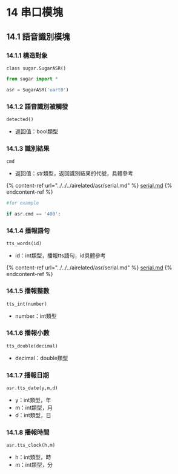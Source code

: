 # 14 串口模塊

## 14.1 語音識別模塊

### 14.1.1 構造對象

`class sugar.SugarASR()`

```python
from sugar import *

asr = SugarASR('uart0')
```

### 14.1.2 語音識別被觸發

`detected()`

* 返回值：bool類型

### 14.1.3 識別結果

`cmd`

* 返回值：str類型，返回識別結果的代號，具體參考

{% content-ref url="../../../airelated/asr/serial.md" %}
[serial.md](../../../airelated/asr/serial.md)
{% endcontent-ref %}

```python
#for example

if asr.cmd == '400':
```

### 14.1.4 播報語句

`tts_words(id)`

* id：int類型，播報tts語句，id具體參考

{% content-ref url="../../../airelated/asr/serial.md" %}
[serial.md](../../../airelated/asr/serial.md)
{% endcontent-ref %}

### 14.1.5 播報整數

`tts_int(number)`

* number：int類型

### 14.1.6 播報小數

`tts_double(decimal)`

* decimal：double類型

### 14.1.7 播報日期

`asr.tts_date(y,m,d)`

* y：int類型，年
* m：int類型，月
* d：int類型，日

### 14.1.8 播報時間

`asr.tts_clock(h,m)`

* h：int類型，時
* m：int類型，分



